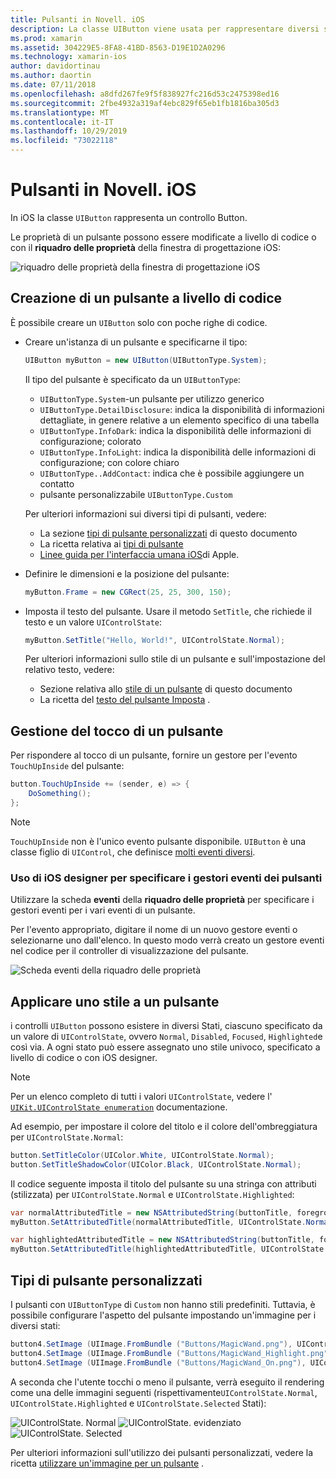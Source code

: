 ```yaml
---
title: Pulsanti in Novell. iOS
description: La classe UIButton viene usata per rappresentare diversi stili di pulsante nelle schermate iOS. Questa guida presenta le diverse opzioni per l'uso dei pulsanti in iOS.
ms.prod: xamarin
ms.assetid: 304229E5-8FA8-41BD-8563-D19E1D2A0296
ms.technology: xamarin-ios
author: davidortinau
ms.author: daortin
ms.date: 07/11/2018
ms.openlocfilehash: a8dfd267fe9f5f838927fc216d53c2475398ed16
ms.sourcegitcommit: 2fbe4932a319af4ebc829f65eb1fb1816ba305d3
ms.translationtype: MT
ms.contentlocale: it-IT
ms.lasthandoff: 10/29/2019
ms.locfileid: "73022118"
---
```

# <a name="buttons-in-xamarinios"></a>Pulsanti in Novell. iOS

In iOS la classe `UIButton` rappresenta un controllo Button.

Le proprietà di un pulsante possono essere modificate a livello di codice o con il **riquadro delle proprietà** della finestra di progettazione iOS:

![riquadro delle proprietà della finestra di progettazione iOS](buttons-images/properties.png "riquadro delle proprietà della finestra di progettazione iOS")

## <a name="creating-a-button-programmatically"></a>Creazione di un pulsante a livello di codice

È possibile creare un `UIButton` solo con poche righe di codice.

- Creare un'istanza di un pulsante e specificarne il tipo:

  ```csharp
  UIButton myButton = new UIButton(UIButtonType.System);
  ```

  Il tipo del pulsante è specificato da un `UIButtonType`:

  - `UIButtonType.System`-un pulsante per utilizzo generico
  - `UIButtonType.DetailDisclosure`: indica la disponibilità di informazioni dettagliate, in genere relative a un elemento specifico di una tabella
  - `UIButtonType.InfoDark`: indica la disponibilità delle informazioni di configurazione; colorato
  - `UIButtonType.InfoLight`: indica la disponibilità delle informazioni di configurazione; con colore chiaro
  - `UIButtonType..AddContact`: indica che è possibile aggiungere un contatto
  - pulsante personalizzabile `UIButtonType.Custom`

  Per ulteriori informazioni sui diversi tipi di pulsanti, vedere:
  
  - La sezione [tipi di pulsante personalizzati](#custom-button-types) di questo documento
  - La ricetta relativa ai [tipi di pulsante](https://github.com/xamarin/recipes/tree/master/Recipes/ios/standard_controls/buttons/create_different_types_of_buttons)
  - [Linee guida per l'interfaccia umana iOS](https://developer.apple.com/design/human-interface-guidelines/ios/controls/buttons/)di Apple.

- Definire le dimensioni e la posizione del pulsante:

  ```csharp
  myButton.Frame = new CGRect(25, 25, 300, 150);
  ```

- Imposta il testo del pulsante. Usare il metodo `SetTitle`, che richiede il testo e un valore `UIControlState`:

  ```csharp
  myButton.SetTitle("Hello, World!", UIControlState.Normal);
  ```

  Per ulteriori informazioni sullo stile di un pulsante e sull'impostazione del relativo testo, vedere:

  - Sezione relativa allo [stile di un pulsante](#styling-a-button) di questo documento
  - La ricetta del [testo del pulsante Imposta](https://github.com/xamarin/recipes/tree/master/Recipes/ios/standard_controls/buttons/set_button_text) .

## <a name="handling-a-button-tap"></a>Gestione del tocco di un pulsante

Per rispondere al tocco di un pulsante, fornire un gestore per l'evento `TouchUpInside` del pulsante:

```csharp
button.TouchUpInside += (sender, e) => {
    DoSomething();
};
```

> [!NOTE]
> `TouchUpInside` non è l'unico evento pulsante disponibile. `UIButton` è una classe figlio di `UIControl`, che definisce [molti eventi diversi](xref:UIKit.UIControlEvent).

### <a name="using-the-ios-designer-to-specify-button-event-handlers"></a>Uso di iOS designer per specificare i gestori eventi dei pulsanti

Utilizzare la scheda **eventi** della **riquadro delle proprietà** per specificare i gestori eventi per i vari eventi di un pulsante.

Per l'evento appropriato, digitare il nome di un nuovo gestore eventi o selezionarne uno dall'elenco. In questo modo verrà creato un gestore eventi nel codice per il controller di visualizzazione del pulsante.

![Scheda eventi della riquadro delle proprietà](buttons-images/image1.png "Scheda eventi della riquadro delle proprietà")

## <a name="styling-a-button"></a>Applicare uno stile a un pulsante

i controlli `UIButton` possono esistere in diversi Stati, ciascuno specificato da un valore di `UIControlState`, ovvero `Normal`, `Disabled`, `Focused`, `Highlighted`e così via. A ogni stato può essere assegnato uno stile univoco, specificato a livello di codice o con iOS designer.

> [!NOTE]
> Per un elenco completo di tutti i valori `UIControlState`, vedere l' [`UIKit.UIControlState enumeration`](xref:UIKit.UIControlState)
> documentazione.

Ad esempio, per impostare il colore del titolo e il colore dell'ombreggiatura per `UIControlState.Normal`:

```csharp
button.SetTitleColor(UIColor.White, UIControlState.Normal);
button.SetTitleShadowColor(UIColor.Black, UIControlState.Normal);
```

Il codice seguente imposta il titolo del pulsante su una stringa con attributi (stilizzata) per `UIControlState.Normal` e `UIControlState.Highlighted`:

```csharp
var normalAttributedTitle = new NSAttributedString(buttonTitle, foregroundColor: UIColor.Blue, strikethroughStyle: NSUnderlineStyle.Single);
myButton.SetAttributedTitle(normalAttributedTitle, UIControlState.Normal);

var highlightedAttributedTitle = new NSAttributedString(buttonTitle, foregroundColor: UIColor.Green, strikethroughStyle: NSUnderlineStyle.Thick);
myButton.SetAttributedTitle(highlightedAttributedTitle, UIControlState.Highlighted);
```

## <a name="custom-button-types"></a>Tipi di pulsante personalizzati

I pulsanti con `UIButtonType` di `Custom` non hanno stili predefiniti. Tuttavia, è possibile configurare l'aspetto del pulsante impostando un'immagine per i diversi stati:

```csharp
button4.SetImage (UIImage.FromBundle ("Buttons/MagicWand.png"), UIControlState.Normal);
button4.SetImage (UIImage.FromBundle ("Buttons/MagicWand_Highlight.png"), UIControlState.Highlighted);
button4.SetImage (UIImage.FromBundle ("Buttons/MagicWand_On.png"), UIControlState.Selected);
```

A seconda che l'utente tocchi o meno il pulsante, verrà eseguito il rendering come una delle immagini seguenti (rispettivamente`UIControlState.Normal`, `UIControlState.Highlighted` e `UIControlState.Selected` Stati):

![UIControlState. Normal](buttons-images/image22.png "UIControlState. Normal")
![UIControlState. evidenziato](buttons-images/image23.png "UIControlState. evidenziato")
![UIControlState. Selected](buttons-images/image24.png "UIControlState. Selected")

Per ulteriori informazioni sull'utilizzo dei pulsanti personalizzati, vedere la ricetta [utilizzare un'immagine per un pulsante](https://github.com/xamarin/recipes/tree/master/Recipes/ios/standard_controls/buttons/use_an_image_for_a_button) .

